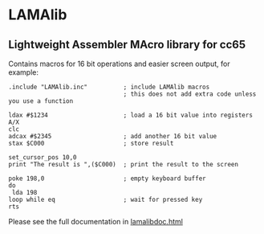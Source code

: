# LAMAlib
## Lightweight Assembler MAcro library for cc65

Contains macros for 16 bit operations and easier screen output, for example:

```
.include "LAMAlib.inc"          ; include LAMAlib macros
                                ; this does not add extra code unless you use a function

ldax #$1234                     ; load a 16 bit value into registers A/X
clc
adcax #$2345                    ; add another 16 bit value
stax $C000                      ; store result

set_cursor_pos 10,0
print "The result is ",($C000)  ; print the result to the screen

poke 198,0                      ; empty keyboard buffer
do
 lda 198
loop while eq                   ; wait for pressed key
rts
```

Please see the full documentation in [lamalibdoc.html](https://htmlpreview.github.io/?https://github.com/demesos/LAMAlib/blob/master/LAMAlibdoc.html)


